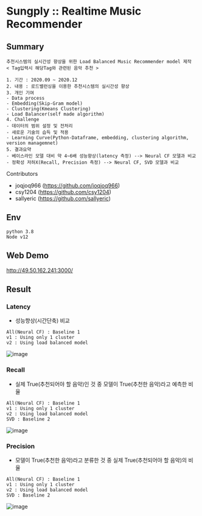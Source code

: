 # Sungply :: Realtime Music Recommender

## Summary
```
추천시스템의 실시간성 향상을 위한 Load Balanced Music Recommender model 제작
< Tag입력시 해당Tag와 관련된 음악 추천 >

1. 기간 : 2020.09 ~ 2020.12
2. 내용 : 로드밸런싱을 이용한 추천시스템의 실시간성 향상
3. 개인 기여
- Data process 
- Embedding(Skip-Gram model) 
- Clustering(Kmeans Clustering)
- Load Balancer(self made algorithm)
4. Challenge
- 데이터의 범위 설정 및 전처리
- 새로운 기술의 습득 및 적용
- Learning Curve(Python-Dataframe, embedding, clustering algorithm, version managemnet)
5. 결과요약 
- 베이스라인 모델 대비 약 4~6배 성능향상(latency 측정) --> Neural CF 모델과 비교
- 정확성 저하X(Recall, Precision 측정) --> Neural CF, SVD 모델과 비교
```
Contributors
- joqjoq966 (https://github.com/joqjoq966)
- csy1204 (https://github.com/csy1204)
- sallyeric (https://github.com/sallyeric)



## Env

```
python 3.8
Node v12
```
## Web Demo

http://49.50.162.241:3000/


## Result

### Latency
- 성능향상(시간단축) 비교
```
All(Neural CF) : Baseline 1
v1 : Using only 1 cluster
v2 : Using load balanced model
```

![image](https://user-images.githubusercontent.com/18041103/101727712-5bb7ba80-3af8-11eb-86be-003d90110204.png)

### Recall
- 실제 True(추천되어야 할 음악)인 것 중 모델이 True(추천한 음악)라고 예측한 비율
```
All(Neural CF) : Baseline 1
v1 : Using only 1 cluster
v2 : Using load balanced model
SVD : Baseline 2
```
![image](https://user-images.githubusercontent.com/18041103/101727721-62463200-3af8-11eb-84fe-ec28416fa0ff.png)

### Precision
- 모델이 True(추천한 음악)라고 분류한 것 중 실제 True(추천되어야 할 음악)의 비율
```
All(Neural CF) : Baseline 1
v1 : Using only 1 cluster
v2 : Using load balanced model
SVD : Baseline 2
```
![image](https://user-images.githubusercontent.com/18041103/101727737-6a05d680-3af8-11eb-83c1-be0693cbe069.png)




